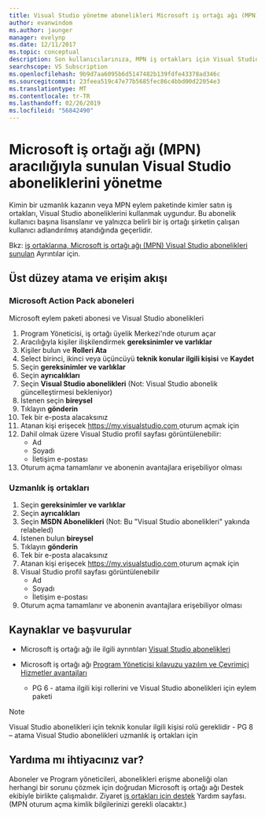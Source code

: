 ```yaml
---
title: Visual Studio yönetme abonelikleri Microsoft iş ortağı ağı (MPN) aracılığıyla sunulan | Microsoft Docs
author: evanwindom
ms.author: jaunger
manager: evelynp
ms.date: 12/11/2017
ms.topic: conceptual
description: Son kullanıcılarınıza, MPN iş ortakları için Visual Studio abonelikleri atama işlemini.
searchscope: VS Subscription
ms.openlocfilehash: 9b9d7aa6095b6d5147482b139fdfe43378ad346c
ms.sourcegitcommit: 23feea519c47e77b5685fec86c4bbd00d22054e3
ms.translationtype: MT
ms.contentlocale: tr-TR
ms.lasthandoff: 02/26/2019
ms.locfileid: "56842490"
---
```

# <a name="managing-visual-studio-subscriptions-offered-through-the-microsoft-partner-network-mpn"></a>Microsoft iş ortağı ağı (MPN) aracılığıyla sunulan Visual Studio aboneliklerini yönetme

Kimin bir uzmanlık kazanın veya MPN eylem paketinde kimler satın iş ortakları, Visual Studio aboneliklerini kullanmak uygundur. Bu abonelik kullanıcı başına lisanslanır ve yalnızca belirli bir iş ortağı şirketin çalışan kullanıcı adlandırılmış atandığında geçerlidir.

Bkz: [iş ortaklarına, Microsoft iş ortağı ağı (MPN) Visual Studio abonelikleri sunulan](program-mpn.md) Ayrıntılar için.

## <a name="high-level-assignment-and-access-flow"></a>Üst düzey atama ve erişim akışı

### <a name="microsoft-action-pack-subscribers"></a>Microsoft Action Pack aboneleri
Microsoft eylem paketi abonesi ve Visual Studio abonelikleri

1. Program Yöneticisi, iş ortağı üyelik Merkezi'nde oturum açar
2. Aracılığıyla kişiler ilişkilendirmek **gereksinimler ve varlıklar**
3. Kişiler bulun ve **Rolleri Ata**
4. Select birinci, ikinci veya üçüncüyü **teknik konular ilgili kişisi** ve **Kaydet**
5. Seçin **gereksinimler ve varlıklar**
6. Seçin **ayrıcalıkları**
7. Seçin **Visual Studio abonelikleri** (Not: Visual Studio abonelik güncelleştirmesi bekleniyor)
8. İstenen seçin **bireysel**
9. Tıklayın **gönderin**
10. Tek bir e-posta alacaksınız
11. Atanan kişi erişecek [ https://my.visualstudio.com ](https://my.visualstudio.com?wt.mc_id=o~msft~docs) oturum açmak için
12. Dahil olmak üzere Visual Studio profil sayfası görüntülenebilir:
    - Ad
    - Soyadı
    - İletişim e-postası
13. Oturum açma tamamlanır ve abonenin avantajlara erişebiliyor olması


### <a name="competency-partners"></a>Uzmanlık iş ortakları
1. Seçin **gereksinimler ve varlıklar**
2. Seçin **ayrıcalıkları**
3. Seçin **MSDN Abonelikleri** (Not: Bu "Visual Studio abonelikleri" yakında relabeled)
4. İstenen bulun **bireysel**
5. Tıklayın **gönderin**
6. Tek bir e-posta alacaksınız
7. Atanan kişi erişecek [ https://my.visualstudio.com ](https://my.visualstudio.com?wt.mc_id=o~msft~docs) oturum açmak için
8. Visual Studio profil sayfası görüntülenebilir
    - Ad
    - Soyadı
    - İletişim e-postası
9. Oturum açma tamamlanır ve abonenin avantajlara erişebiliyor olması

## <a name="resources-and-references"></a>Kaynaklar ve başvurular

- Microsoft iş ortağı ağı ile ilgili ayrıntıları [Visual Studio abonelikleri](https://partner.microsoft.com/membership/msdn-subscriptions)

- Microsoft iş ortağı ağı [Program Yöneticisi kılavuzu yazılım ve Çevrimiçi Hizmetler avantajları](https://assets.microsoft.com/Program-Administrator-Guide-to-Software-and-Online-Services-Benefits_1.pdf)
    - PG 6 - atama ilgili kişi rollerini ve Visual Studio abonelikleri için eylem paketi

> [!NOTE]
> Visual Studio abonelikleri için teknik konular ilgili kişisi rolü gereklidir
>     - PG 8 – atama Visual Studio abonelikleri uzmanlık iş ortakları için

## <a name="need-help"></a>Yardıma mı ihtiyacınız var?
Aboneler ve Program yöneticileri, abonelikleri erişme aboneliği olan herhangi bir sorunu çözmek için doğrudan Microsoft iş ortağı ağı Destek ekibiyle birlikte çalışmalıdır. Ziyaret [iş ortakları için destek](https://partner.microsoft.com/support) Yardım sayfası. (MPN oturum açma kimlik bilgilerinizi gerekli olacaktır.)
